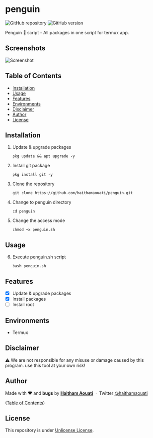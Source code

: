 # penguin

![GitHub repository](https://img.shields.io/badge/haithamaouati-penguin-blue?style=flat-square&logo=github)
![GitHub version](https://img.shields.io/badge/version-1.0-yellow?style=flat-square)

Penguin 🐧 script - All packages in one script for termux app.
## Screenshots

![Screenshot](https://raw.githubusercontent.com/haithamaouati/penguin/main/IMG_20220404_023951.jpg?raw=true "Optional Title")

## Table of Contents

- [Installation](#installation)
- [Usage](#usage)
- [Features](#features)
- [Environments](#environments)
- [Disclaimer](#disclaimer)
- [Author](#author)
- [License](#license)
 
## Installation

1. Update & upgrade packages
    ```
    pkg update && apt upgrade -y
    ```
    
2. Install git package
    ```
    pkg install git -y
    ```

3. Clone the repository
    ```
    git clone https://github.com/haithamaouati/penguin.git
    ```
4. Change to penguin directory
    ```
    cd penguin
    ```
    
5. Change the access mode
    ```
    chmod +x penguin.sh
    ```

## Usage

6. Execute penguin.sh script
    ```
    bash penguin.sh
    ```

## Features

   - [x] Update & upgrade packages
   - [x] Install packages
   - [ ] Install root

## Environments

* Termux

## Disclaimer

:warning: We are not responsible for any misuse or damage caused by this program. use this tool at your own risk!

## Author

Made with ❤️ and **bugs** by [**Haitham Aouati**](https://www.facebook.com/haithamaouati1/)
&nbsp;&middot;&nbsp;
Twitter [@haithamaouati](https://twitter.com/haithamaouati)

([Table of Contents](#table-of-contents))

## License

This repository is under [Unlicense License](https://github.com/haithamaouati/Garou/blob/main/LICENSE).
